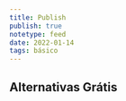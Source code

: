 ```yaml
---
title: Publish
publish: true
notetype: feed
date: 2022-01-14
tags: básico
---
```




## Alternativas Grátis